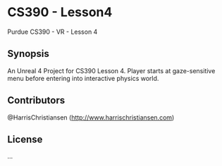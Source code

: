 # CS390 - Lesson4
Purdue CS390 - VR - Lesson 4

## Synopsis

An Unreal 4 Project for CS390 Lesson 4. Player starts at gaze-sensitive menu before entering into interactive physics world.

## Contributors

@HarrisChristiansen (http://www.harrischristiansen.com)

## License

...
